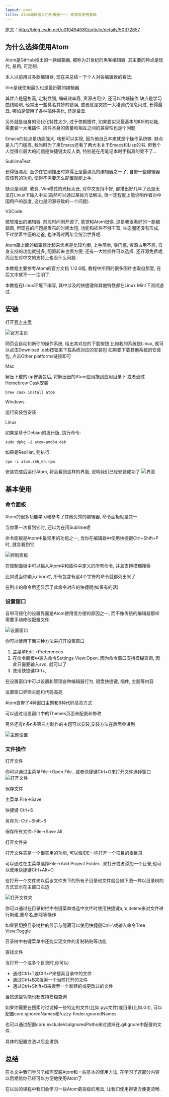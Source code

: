 ```yaml
---
layout: post
title: Atom编辑器入门到精通(一) 安装及使用基础
---
```

原文：http://blog.csdn.net/u010494080/article/details/50372857

## 为什么选择使用Atom

Atom是GitHub推出的一款编辑器, 被称为21世纪的黑客编辑器. 其主要的特点是现代, 易用, 可定制.

本人以前用过多款编辑器, 现在来总结一下个人对各编辑器的看法:

Vim是我使用最久也是最折腾的编辑器

其优点是逼格高, 定制性强, 编辑效率高, 资源占用少, 还可以终端操作
缺点是学习曲线陡峭, 经常出一些莫名其妙的错误, 或者就是突然一大堆调试信息闪过, 长得最丑, 哪怕是使用了各种插件美化, 还是最丑.

另外就是自身的现代化特性太少, 过于依赖插件, 如果要实现最基本的IDE的功能, 需要装一大堆插件, 插件本身的质量和相互之间的兼容性也是个问题.

Emacs的优点是功能强大, 啥都可以实现, 因为他自己本来就是个操作系统嘛.
缺点是入门门槛高, 我当时为了用Emacs还看了两大本关于Emacs和Lisp的书. 但我个人觉得它最大的问题是快捷键太反人类, 特别是在用笔记本时手指真的受不了…

SublimeText

长得很漂亮, 至少在它刚推出时算得上是最漂亮的编辑器之一了, 自带一些编辑器应该有的功能, 使得不需要怎么配置就能上手.

缺点是闭源, 收费, Vim模式的光标太丑, 对中文支持不好, 都推出好几年了还是无法在Linux下输入中文(虽然可以通过某些方法解决, 但一定程度上能说明作者对中国用户的态度, 这也是闭源导致的一个问题).

VSCode

微软推出的编辑器, 前段时间刚开源了, 感觉和Atom很像. 这是我很看好的一款编辑器, 但现在的问题是发布的时间太短, 功能和插件不够丰富, 生态圈还没有形成, 不过仗着牛逼的老爸, 也许再过两年会统治世界呢.

Atom跟上面的编辑器比起来优点是比较均衡, 上手简单, 零门槛, 资源占用不高, 自身支持的功能就挺多, 配置起来也很方便, 还有一大堆插件可以选择, 还开源免费呢, 而且在对中文的支持上也没什么问题.

本教程主要参考Atom的官方文档 1.12.6版, 教程中所用的很多图片也取自那里, 在后文中就不一一注明了.

本教程在Linux环境下编写, 其中涉及的快捷键和其他特性都在Linux Mint下测试通过.

## 安装

打开[官方主页](https://atom.io/)

![官方主页](..\images\Atom\linux-downloads.png)

网页会自动判断你的操作系统, 给出其对应的下载按钮
比如我的系统是Linux, 就可以点击Download .deb按钮来下载系统对应的安装包
如果要下载其他系统的安装包, 点击Other platforms链接即可

Mac

解压下载的zip安装包后, 将解压出的Atom应用拖到应用目录下
或者通过Homebrew Cask安装

```Mac
brew cask install atom
```

Windows

运行安装包安装

Linux

如果是基于Debian的发行版, 执行命令:

```Linux
sudo dpkg -i atom-amd64.deb
```

如果是RedHat, 则执行:

```Linux
rpm -i atom.x86_64.rpm
```

安装完成后运行Atom, 将会看到这样的界面, 说明我们已经安装成功了
![界面](..\images\Atom\first-launch.png)

## 基本使用

### 命令面板

Atom的很多功能学习和参考了其他优秀的编辑器, 命令面板就是其一.

当你第一次看到它时, 还以为在用Sublime呢

命令面板是Atom中最常用的功能之一, 当你在编辑器中使用快捷键Ctrl+Shift+P时, 就会看到它

![控制面板](..\images\Atom\command-palette.png)

在控制面板中可以输入Atom中和插件中定义的所有命令, 并且支持模糊搜索

比如说当你输入cboo时, 所有包含有这4个字符的命令就都列出来了

在列出的命令后还显示了此命令对应的快捷键(如果有的话)

### 设置窗口

自带可视化的设置界面是Atom使用很方便的原因之一, 而不像传统的编辑器那样需要手动修改配置文件.

![设置窗口](..\images\Atom\settings.png)

你可以使用下面三种方法来打开设置窗口
1. 主菜单Edit->Preferences
2. 在命令面板中输入命令Settings View:Open. 因为命令窗口支持模糊查询, 因此只需要输入svo, 就可以了
3. 使用快捷键Ctrl+,

在设置窗口中可以设置和管理各种编辑器行为, 键盘快捷键, 插件, 主题等内容

设置窗口界面主题和代码高亮

Atom自带了4种窗口主题和8种代码高亮方式

可以通过设置窗口中的Themes页面来配置和修改

另外还有n多n多第三方制作的主题可以安装,安装方法在后面会讲到

![主题设置](..\images\Atom\theme.png)

### 文件操作

打开文件

你可以通过主菜单File->Open File...或者快捷键Ctrl+O来打开文件选择窗口
![打开文件](..\images\Atom\open-file.png)

保存文件

主菜单 File->Save

快捷键 Ctrl+S

另存为: Ctrl+Shift+S

保存所有文件: File->Save All

打开文件夹

打开文件夹是一个很实用的功能, 可以像IDE一样打开一个项目的根目录

可以通过在主菜单选择File->Add Project Folder...来打开或者添加一个目录,也可以使用快捷键Ctrl+Alt+O.

在打开一个文件夹以后该文件夹下的所有子目录和文件就会如下图一样以目录树的方式显示在主窗口左边

![打开文件夹](..\images\Atom\project-view.png)

你可以通过在目录树栏中右键菜单或选中文件时使用快捷键a,m,delete来对文件进行新建,重命名,删除等操作

如果要切换目录树栏的显示与隐藏可以使用快捷键Ctrl+\或输入命令Tree View:Toggle

目录树中右键菜单中还能实现文件的复制粘贴等功能

查找文件

当打开一个或多个目录时,你可以:
* 通过Ctrl+T或Ctrl+P来搜索目录中的文件
* 通过Ctrl+B来搜索一个当前打开的文件
* 通过Ctrl+Shift+B来搜索一个新建的或更改过的文件

当然这些功能也都支持模糊查询

如果你需要在搜索时过滤掉一些特定的文件(比如.pyc文件)或目录(比如.Git), 可以配置core.ignoredNames和fuzzy-finder.ignoredNames.

也可以通过配置core.excludeVcsIgnoredPaths来过滤掉在.gitignore中配置的文件.

具体的配置方法以后会讲到.

## 总结

在本文中我们学习了如何安装Atom和一些基本的使用方法, 在学习了这部分内容以后相信你已经可以方便地使用Atom了

在以后的课程中我们会学习一些Atom更高级的用法, 让我们使用得更方便更流畅.
